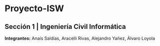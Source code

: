 # Proyecto-ISW
## Sección 1  |  Ingeniería Civil Informática
**Integrantes:** Anaís Saldías, Aracelli Rivas, Alejandro Yañez, Álvaro Loyola
